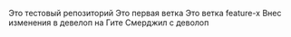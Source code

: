 Это тестовый репозиторий
Это первая ветка
Это ветка feature-x
Внес изменения в девелоп на Гите
Смерджил с деволоп

